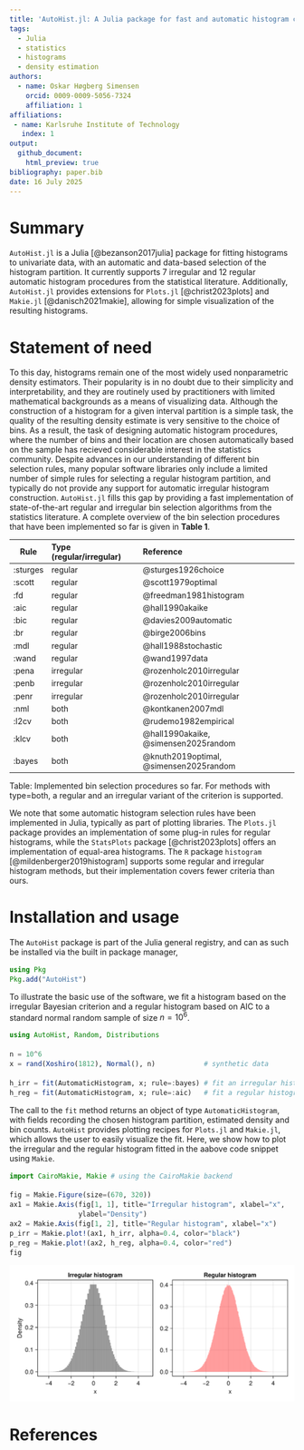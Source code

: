 ```yaml
---
title: 'AutoHist.jl: A Julia package for fast and automatic histogram construction'
tags:
  - Julia
  - statistics
  - histograms
  - density estimation
authors:
  - name: Oskar Høgberg Simensen
    orcid: 0009-0009-5056-7324
    affiliation: 1
affiliations:
 - name: Karlsruhe Institute of Technology
   index: 1
output:
  github_document:
    html_preview: true
bibliography: paper.bib
date: 16 July 2025
---
```


# Summary

`AutoHist.jl` is a Julia [@bezanson2017julia] package for fitting histograms to univariate data, with an automatic and data-based selection of the histogram partition.
It currently supports 7 irregular and 12 regular automatic histogram procedures from the statistical literature. Additionally, `AutoHist.jl` provides extensions for `Plots.jl` [@christ2023plots] and `Makie.jl` [@danisch2021makie],
allowing for simple visualization of the resulting histograms.

# Statement of need

To this day, histograms remain one of the most widely used nonparametric density estimators. Their popularity is in no doubt due to their simplicity and interpretability,
and they are routinely used by practitioners with limited mathematical backgrounds as a means of visualizing data. 
Although the construction of a histogram for a given interval partition is a simple task, the quality of the resulting density estimate is very sensitive to the choice of bins.
As a result, the task of designing automatic histogram procedures, where the number of bins and their location are chosen automatically based on the sample has recieved considerable interest in the statistics community.
Despite advances in our understanding of different bin selection rules, many popular software libraries only include a limited number of simple rules for selecting a regular histogram partition,
and typically do not provide any support for automatic irregular histogram construction.
`AutoHist.jl` fills this gap by providing a fast implementation of state-of-the-art regular and irregular bin selection algorithms from the statistics literature. A complete overview of the bin selection procedures that have been implemented so far is given in **Table 1**.

| Rule | Type (regular/irregular) | Reference |
|-----------|:-----------|:--------------------|
| :sturges | regular   | @sturges1926choice |
| :scott   | regular   | @scott1979optimal   |
| :fd      | regular   | @freedman1981histogram |
| :aic     | regular   | @hall1990akaike    |
| :bic     | regular   | @davies2009automatic  |
| :br      | regular   | @birge2006bins |
| :mdl     | regular   | @hall1988stochastic |
| :wand    | regular   | @wand1997data |
| :pena    | irregular | @rozenholc2010irregular |
| :penb    | irregular | @rozenholc2010irregular |
| :penr    | irregular | @rozenholc2010irregular |
| :nml     | both      | @kontkanen2007mdl |
| :l2cv    | both      | @rudemo1982empirical |
| :klcv    | both      | @hall1990akaike, @simensen2025random |
| :bayes   | both      | @knuth2019optimal, @simensen2025random |
 

Table: Implemented bin selection procedures so far. For methods with type=both, a regular and an irregular variant of the criterion is supported.


We note that some automatic histogram selection rules have been implemented in Julia, typically as part of plotting libraries.
The `Plots.jl` package provides an implementation of some plug-in rules for regular histograms, while the `StatsPlots` package [@christ2023plots] offers an implementation of equal-area histograms.
The `R` package `histogram` [@mildenberger2019histogram] supports some regular and irregular histogram methods, but their implementation covers fewer criteria than ours.

# Installation and usage

The `AutoHist` package is part of the Julia general registry, and can as such be installed via the built in package manager,
```julia
using Pkg
Pkg.add("AutoHist")
```

To illustrate the basic use of the software, we fit a histogram based on the irregular Bayesian criterion and a regular histogram based on AIC to a standard normal random sample of size $n = 10^6$.

```julia
using AutoHist, Random, Distributions

n = 10^6
x = rand(Xoshiro(1812), Normal(), n)            # synthetic data

h_irr = fit(AutomaticHistogram, x; rule=:bayes) # fit an irregular histogram
h_reg = fit(AutomaticHistogram, x; rule=:aic)   # fit a regular histogram
```

The call to the `fit` method returns an object of type `AutomaticHistogram`, with fields recording the chosen histogram partition, estimated density and bin counts. `AutoHist` provides plotting recipes for `Plots.jl` and `Makie.jl`, which allows the user to easily visualize the fit. Here, we show how to plot the irregular and the regular histogram fitted in the aabove code snippet using `Makie`.

```julia
import CairoMakie, Makie # using the CairoMakie backend

fig = Makie.Figure(size=(670, 320))
ax1 = Makie.Axis(fig[1, 1], title="Irregular histogram", xlabel="x",
                 ylabel="Density")
ax2 = Makie.Axis(fig[1, 2], title="Regular histogram", xlabel="x")
p_irr = Makie.plot!(ax1, h_irr, alpha=0.4, color="black")
p_reg = Makie.plot!(ax2, h_reg, alpha=0.4, color="red")
fig
```
![](figures/makie_plotting.png)

# References
